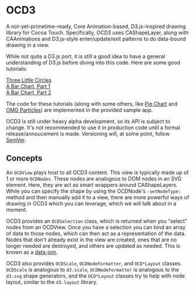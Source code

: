# OCD3


A not-yet-primetime-ready, Core Animation-based, D3.js-inspired drawing library for Cocoa Touch.
Specifically, OCD3 uses CAShapeLayer, along with CAAnimations and D3.js-style enter/update/exit 
patterns to do data-bound drawing in a view.

While not quite a D3.js port, it is still a good idea to have a general understanding of D3.js
before diving into this code. Here are some good tutorials:

[Three Little Circles](http://mbostock.github.com/d3/tutorial/circle.html)   
[A Bar Chart, Part 1](http://mbostock.github.com/d3/tutorial/bar-1.html)    
[A Bar Chart, Part 2](http://mbostock.github.com/d3/tutorial/bar-2.html)

The code for these tutorials (along with some others, like [Pie Chart](http://bl.ocks.org/mbostock/3887235)
and [OMG Particles](http://bl.ocks.org/mbostock/1062544)) are implemented in the provided 
sample app.

OCD3 is still under heavy alpha development, so its API is subject to change. It's not
recommended to use it in production code until a formal release/annoucement is made. 
Versioning will, at some point, follow [SemVer](http://semver.org/).

## Concepts

An `OCDView` plays host to all OCD3 content. This view is typically made up of 1 or more `OCDNodes`. 
These nodes are analogous to DOM nodes in an SVG element. Here, they are act as smart wrappers 
around CAShapeLayers. While you can specify the shape by using the OCDNode's `-setNodeType:` method
and then manually add it to a view, there are more powerful ways of drawing in OCD3 which you can
leverage, which we will talk about in a moment.

OCD3 provides an `OCDSelection` class, which is returned when you "select" nodes from an OCDView.
Once you have a selection you can bind an array of data to those nodes, which can then act as a
representation of the data. Nodes that don't already exist in the view are created, ones that are
no longer needed are destroyed, and others are updated as needed. This is known as a [data-join](http://bost.ocks.org/mike/join/).

OCD3 also provides `OCDScale`, `OCDNodeFormatter`, and `OCD*Layout` classes. `OCDScale` is analogous
to `d3.scale`, `OCDNodeFormatter` is analogous to the `d3.svg` shape generators, and the `OCD*Layout`
classes try to help with node layout, similar to the `d3.layout` library.
